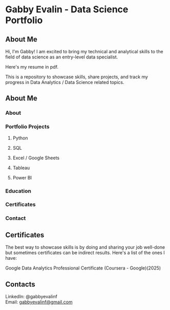 # Gabby Evalin - Data Science Portfolio

## About Me
Hi, I'm Gabby! I am excited to bring my technical and analytical skills to the field of data science as an entry-level data specialist.

Here's my resume in pdf.

This is a repository to showcase skills, share projects, and track my progress in Data Analytics / Data Science related topics.

## About Me
### About
### Portfolio Projects
1. Python

2. SQL


3. Excel / Google Sheets

4. Tableau

5. Power BI

### Education 

### Certificates

### Contact


## Certificates
The best way to showcase skills is by doing and sharing your job well-done but sometimes certificates can be indirect results. Here's a list of the ones I have: <br> 

Google Data Analytics Professional Certificate (Coursera - Google)(2025)

## Contacts
LinkedIn: @gabbyevalinf <br>
Email: gabbyevalinf@gmail.com
